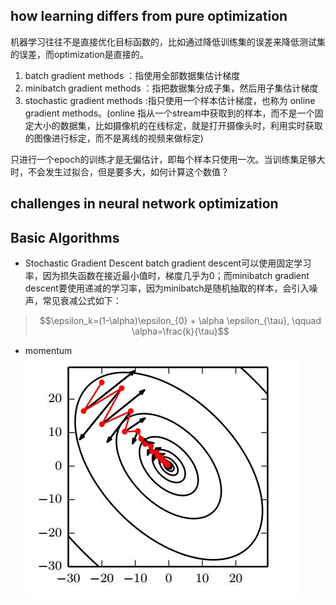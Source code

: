 ## how learning differs from pure optimization
机器学习往往不是直接优化目标函数的，比如通过降低训练集的误差来降低测试集的误差，而optimization是直接的。
1. batch gradient methods ：指使用全部数据集估计梯度  
2. minibatch gradient methods ：指把数据集分成子集，然后用子集估计梯度
3. stochastic gradient methods :指只使用一个样本估计梯度，也称为 online gradient methods。(online 指从一个stream中获取到的样本，而不是一个固定大小的数据集，比如摄像机的在线标定，就是打开摄像头时，利用实时获取的图像进行标定，而不是离线的视频来做标定)

只进行一个epoch的训练才是无偏估计，即每个样本只使用一次。当训练集足够大时，不会发生过拟合，但是要多大，如何计算这个数值？

## challenges in neural network optimization

## Basic Algorithms
- Stochastic Gradient Descent
batch gradient descent可以使用固定学习率，因为损失函数在接近最小值时，梯度几乎为0；而minibatch gradient descent要使用递减的学习率，因为minibatch是随机抽取的样本，会引入噪声，常见衰减公式如下：
> $$\epsilon_k=(1-\alpha)\epsilon_{0} + \alpha \epsilon_{\tau}, \qquad \alpha=\frac{k}{\tau}$$
- momentum  
![momentum](../../image/deeplearning/sgdmomentum.jpg)

